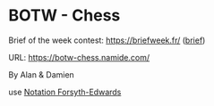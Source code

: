 # BOTW - Chess

Brief of the week contest: https://briefweek.fr/ ([brief](./doc/brief.pdf))

URL: https://botw-chess.namide.com/

By Alan & Damien

use [Notation Forsyth-Edwards](https://fr.wikipedia.org/wiki/Notation_Forsyth-Edwards)
